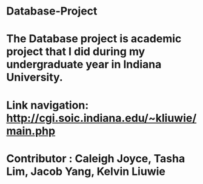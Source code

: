 # Database-Project
# The Database project is academic project that I did during my undergraduate year in Indiana University.
# Link navigation: http://cgi.soic.indiana.edu/~kliuwie/main.php
# Contributor : Caleigh Joyce, Tasha Lim, Jacob Yang, Kelvin Liuwie
